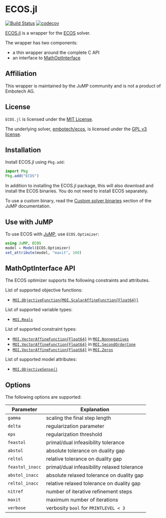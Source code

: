 # ECOS.jl

[![Build Status](https://github.com/jump-dev/ECOS.jl/workflows/CI/badge.svg?branch=master)](https://github.com/jump-dev/ECOS.jl/actions?query=workflow%3ACI)
[![codecov](https://codecov.io/gh/jump-dev/ECOS.jl/branch/master/graph/badge.svg)](https://codecov.io/gh/jump-dev/ECOS.jl)

[ECOS.jl](https://github.com/jump-dev/ECOS.jl) is a wrapper for the
[ECOS](https://github.com/embotech/ecos) solver.

The wrapper has two components:

 * a thin wrapper around the complete C API
 * an interface to [MathOptInterface](https://github.com/jump-dev/MathOptInterface.jl)

## Affiliation

This wrapper is maintained by the JuMP community and is not a product of
Embotech AG.

## License

`ECOS.jl` is licensed under the [MIT License](https://github.com/jump-dev/ECOS.jl/blob/master/LICENSE.md).

The underlying solver, [embotech/ecos](https://github.com/embotech/ecos), is
licensed under the [GPL v3 license](https://github.com/embotech/ecos/blob/develop/COPYING).

## Installation

Install ECOS.jl using `Pkg.add`:
```julia
import Pkg
Pkg.add("ECOS")
```

In addition to installing the ECOS.jl package, this will also download and
install the ECOS binaries. You do not need to install ECOS separately.

To use a custom binary, read the [Custom solver binaries](https://jump.dev/JuMP.jl/stable/developers/custom_solver_binaries/)
section of the JuMP documentation.

## Use with JuMP

To use ECOS with [JuMP](https://github.com/jump-dev/JuMP.jl), use
`ECOS.Optimizer`:
```julia
using JuMP, ECOS
model = Model(ECOS.Optimizer)
set_attribute(model, "maxit", 100)
```

## MathOptInterface API

The ECOS optimizer supports the following constraints and attributes.

List of supported objective functions:

 * [`MOI.ObjectiveFunction{MOI.ScalarAffineFunction{Float64}}`](@ref)

List of supported variable types:

 * [`MOI.Reals`](@ref)

List of supported constraint types:

 * [`MOI.VectorAffineFunction{Float64}`](@ref) in [`MOI.Nonnegatives`](@ref)
 * [`MOI.VectorAffineFunction{Float64}`](@ref) in [`MOI.SecondOrderCone`](@ref)
 * [`MOI.VectorAffineFunction{Float64}`](@ref) in [`MOI.Zeros`](@ref)

List of supported model attributes:

 * [`MOI.ObjectiveSense()`](@ref)

## Options

The following options are supported:

| Parameter       | Explanation                                 |
| --------------- | ------------------------------------------- |
| `gamma`         | scaling the final step length               |
| `delta`         | regularization parameter                    |
| `eps`           | regularization threshold                    |
| `feastol`       | primal/dual infeasibility tolerance         |
| `abstol`        | absolute tolerance on duality gap           |
| `reltol`        | relative tolerance on duality gap           |
| `feastol_inacc` | primal/dual infeasibility relaxed tolerance |
| `abstol_inacc`  | absolute relaxed tolerance on duality gap   |
| `reltol_inacc`  | relative relaxed tolerance on duality gap   |
| `nitref`        | number of iterative refinement steps        |
| `maxit`         | maximum number of iterations                |
| `verbose`       | verbosity `bool` for `PRINTLEVEL < 3`       |
